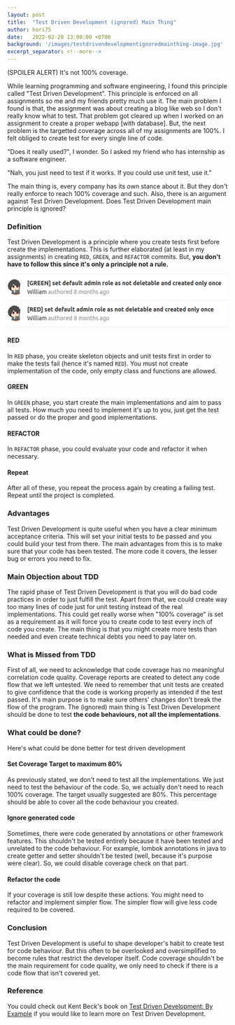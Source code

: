 ```yaml
---
layout: post
title:  "Test Driven Development (ignored) Main Thing"
author: hori75
date:   2022-02-28 13:00:00 +0700
background: '/images/testdrivendevelopmentignoredmainthing-image.jpg'
excerpt_separator: <!--more-->
---
```


(SPOILER ALERT) It's not 100% coverage.
<!--more-->


While learning programming and software engineering, I found this principle called "Test Driven Development".
This principle is enforced on all assignments so me and my friends pretty much use it.
The main problem I found is that, the assignment was about creating a blog like web so I don't really know what to test.
That problem got cleared up when I worked on an assignment to create a proper webapp [with database].
But, the next problem is the targetted coverage across all of my assignments are 100%.
I felt obliged to create test for every single line of code.

"Does it really used?", I wonder. So I asked my friend who has internship as a software engineer.

"Nah, you just need to test if it works. If you could use unit test, use it."

The main thing is, every company has its own stance about it.
But they don't really enforce to reach 100% coverage and such.
Also, there is an argument against Test Driven Development.
Does Test Driven Development main principle is ignored?

### Definition

Test Driven Development is a principle where you create tests first before create the implementations.
This is further elaborated (at least in my assignments) in creating `RED`, `GREEN`, and `REFACTOR` commits.
But, **you don't have to follow this since it's only a principle not a rule.**
 
![TDD commits](/images/tdd-example.png)

#### RED

In `RED` phase, you create skeleton objects and unit tests first in order to make the tests fail (hence it's named `RED`).
You must not create implementation of the code, only empty class and functions are allowed.

#### GREEN

In `GREEN` phase, you start create the main implementations and aim to pass all tests.
How much you need to implement it's up to you, just get the test passed or do the proper and good implementations.

#### REFACTOR

In `REFACTOR` phase, you could evaluate your code and refactor it when necessary.

#### Repeat

After all of these, you repeat the process again by creating a failing test. Repeat until the project is completed.

### Advantages

Test Driven Development is quite useful when you have a clear minimum acceptance criteria. 
This will set your initial tests to be passed and you could build your test from there.
The main advantages from this is to make sure that your code has been tested.
The more code it covers, the lesser bug or errors you need to fix.

### Main Objection about TDD

The rapid phase of Test Driven Development is that you will do bad code practices in order to just fulfill the test.
Apart from that, we could create way too many lines of code just for unit testing instead of the real implementations.
This could get really worse when "100% coverage" is set as a requirement as it will force you to create code to test every inch of code you create.
The main thing is that you might create more tests than needed and even create technical debts you need to pay later on.

### What is Missed from TDD

First of all, we need to acknowledge that code coverage has no meaningful correlation code quality.
Coverage reports are created to detect any code flow that we left untested.
We need to remember that unit tests are created to give confidence that the code is working properly as intended if the test passed.
It's main purpose is to make sure others' changes don't break the flow of the program.
The (ignored) main thing is Test Driven Development should be done to test **the code behaviours, not all the implementations**.

### What could be done?

Here's what could be done better for test driven development

#### Set Coverage Target to maximum 80%

As previously stated, we don't need to test all the implementations. We just need to test the behaviour of the code.
So, we actually don't need to reach 100% coverage. The target usually suggested are 80%.
This percentage should be able to cover all the code behaviour you created.

#### Ignore generated code

Sometimes, there were code generated by annotations or other framework features.
This shouldn't be tested entirely because it have been tested and unrelated to the code behaviour.
For example, lombok annotations in java to create getter and setter shouldn't be tested (well, because it's purpose were clear).
So, we could disable coverage check on that part.

#### Refactor the code

If your coverage is still low despite these actions. You might need to refactor and implement simpler flow.
The simpler flow will give less code required to be covered.

### Conclusion

Test Driven Development is useful to shape developer's habit to create test for code behaviour.
But this often to be overlooked and oversimplified to become rules that restrict the developer itself.
Code coverage shouldn't be the main requirement for code quality, we only need to check if there is a code flow that isn't covered yet.

### Reference

You could check out Kent Beck's book on [Test Driven Development: By Example](https://www.amazon.com/Test-Driven-Development-Kent-Beck/dp/0321146530)
if you would like to learn more on Test Driven Development.
